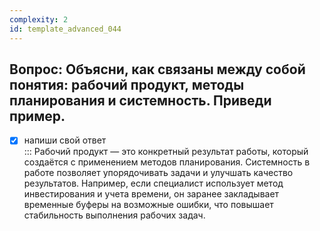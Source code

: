 ```yaml
---
complexity: 2
id: template_advanced_044
---
```

## Вопрос: Объясни, как связаны между собой понятия: рабочий продукт, методы планирования и системность. Приведи пример.

- [x] напиши свой ответ  
  ::: Рабочий продукт — это конкретный результат работы, который создаётся с применением методов планирования. Системность в работе позволяет упорядочивать задачи и улучшать качество результатов. Например, если специалист использует метод инвестирования и учета времени, он заранее закладывает временные буферы на возможные ошибки, что повышает стабильность выполнения рабочих задач.